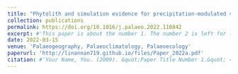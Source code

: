 ```yaml
---
title: "Phytolith and simulation evidence for precipitation-modulated vegetation dynamics along the East Asian monsoon margin"
collection: publications
permalink: https://doi.org/10.1016/j.palaeo.2022.110842
excerpt: #'This paper is about the number 1. The number 2 is left for future work.'
date: 2022-03-15
venue: 'Palaeogeography, Palaeoclimatology, Palaeoecology'
paperurl: 'http://linannan719.github.io/files/Paper_2022a.pdf'
citation: #'Your Name, You. (2009). &quot;Paper Title Number 1.&quot; <i>Journal 1</i>. 1(1).'
---
```


